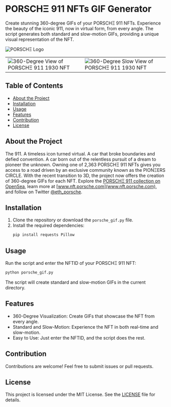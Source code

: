 # PORSCHΞ 911 NFTs GIF Generator

Create stunning 360-degree GIFs of your PORSCHΞ 911 NFTs. Experience the beauty of the iconic 911, now in virtual form, from every angle. The script generates both standard and slow-motion GIFs, providing a unique visual representation of the NFT.

![PORSCHΞ Logo](./assets/pioneers.avif)

<table>
  <tr>
    <td><img src="./assets/1930.gif" alt="360-Degree View of PORSCHΞ 911 1930 NFT"></td>
    <td><img src="./assets/1930_slow.gif" alt="360-Degree Slow View of PORSCHΞ 911 1930 NFT"></td>
  </tr>
</table>

## Table of Contents
- [About the Project](#about-the-project)
- [Installation](#installation)
- [Usage](#usage)
- [Features](#features)
- [Contribution](#contribution)
- [License](#license)

## About the Project

The 911. A timeless icon turned virtual. A car that broke boundaries and defied convention. A car born out of the relentless pursuit of a dream to pioneer the unknown. Owning one of 2,363 PORSCHΞ 911 NFTs gives you access to a road driven by an exclusive community known as the PIONΞERS CIRCLE. With the recent transition to 3D, the project now offers the creation of 360-degree GIFs for each NFT. Explore the [PORSCHΞ 911 collection on OpenSea](https://opensea.io/collection/porsche-911), learn more at [www.nft.porsche.com](www.nft.porsche.com), and follow on Twitter [@eth_porsche](https://twitter.com/eth_porsche).

## Installation

1. Clone the repository or download the `porsche_gif.py` file.
2. Install the required dependencies:
   ```bash
   pip install requests Pillow
   ```

## Usage

Run the script and enter the NFTID of your PORSCHΞ 911 NFT:
```bash
python porsche_gif.py
```

The script will create standard and slow-motion GIFs in the current directory.

## Features

- 360-Degree Visualization: Create GIFs that showcase the NFT from every angle.
- Standard and Slow-Motion: Experience the NFT in both real-time and slow-motion.
- Easy to Use: Just enter the NFTID, and the script does the rest.

## Contribution

Contributions are welcome! Feel free to submit issues or pull requests.

## License

This project is licensed under the MIT License. See the [LICENSE](LICENSE) file for details.
